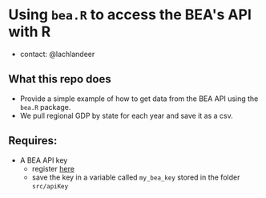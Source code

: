 # Using `bea.R` to access the BEA's API with R

* contact: @lachlandeer

## What this repo does

* Provide a simple example of how to get data from the BEA API using the `bea.R` package.
* We pull regional GDP by state for each year and save it as a csv.

## Requires:

* A BEA API key
    * register [here](https://www.bea.gov/API/signup/index.cfm)
    * save the key in a variable called `my_bea_key` stored in the folder `src/apiKey`
